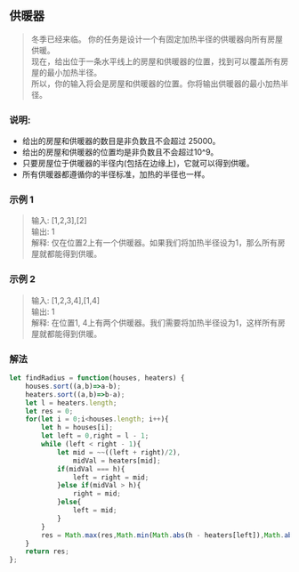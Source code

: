 
## 供暖器
> 冬季已经来临。 你的任务是设计一个有固定加热半径的供暖器向所有房屋供暖。      
> 现在，给出位于一条水平线上的房屋和供暖器的位置，找到可以覆盖所有房屋的最小加热半径。        
> 所以，你的输入将会是房屋和供暖器的位置。你将输出供暖器的最小加热半径。       

### 说明:
+ 给出的房屋和供暖器的数目是非负数且不会超过 25000。
+ 给出的房屋和供暖器的位置均是非负数且不会超过10^9。
+ 只要房屋位于供暖器的半径内(包括在边缘上)，它就可以得到供暖。
+ 所有供暖器都遵循你的半径标准，加热的半径也一样。

### 示例 1
> 输入: [1,2,3],[2]       
> 输出: 1     
> 解释: 仅在位置2上有一个供暖器。如果我们将加热半径设为1，那么所有房屋就都能得到供暖。          

### 示例 2
> 输入: [1,2,3,4],[1,4]       
> 输出: 1     
> 解释: 在位置1, 4上有两个供暖器。我们需要将加热半径设为1，这样所有房屋就都能得到供暖。        
     

### 解法
```javascript 1.8
let findRadius = function(houses, heaters) {
    houses.sort((a,b)=>a-b);
    heaters.sort((a,b)=>b-a);
    let l = heaters.length;
    let res = 0;
    for(let i = 0;i<houses.length; i++){
        let h = houses[i];
        let left = 0,right = l - 1;
        while (left < right - 1){
            let mid = ~~((left + right)/2),
                midVal = heaters[mid];
            if(midVal === h){
                left = right = mid;
            }else if(midVal > h){
                right = mid;
            }else{
                left = mid;
            }
        }
        res = Math.max(res,Math.min(Math.abs(h - heaters[left]),Math.abs(h - heaters[right])))
    }
    return res;
};
```
